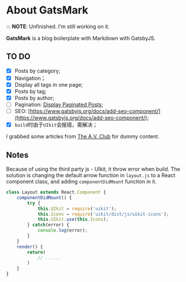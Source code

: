 # About GatsMark

💥 **NOTE**: Unfinished. I'm still working on it.

**GatsMark** is a blog boilerplate with Markdown with GatsbyJS.

## TO DO
- [x] Posts by category;
- [x] Navigation；
- [x] Display all tags in one page;
- [x] Posts by tag;
- [x] Posts by author;
- [ ] Pagination: [Display Paginated Posts](https://egghead.io/lessons/react-display-paginated-posts-using-gatsby);
- [ ] SEO: [https://www.gatsbyjs.org/docs/add-seo-component/](https://www.gatsbyjs.org/docs/add-seo-component/);
- [x] <code>build</code>时由于<code>UIkit</code>会报错，需解决；

I grabbed some articles from [The A.V. Club](https://www.avclub.com/) for dummy content.

## Notes

Because of using the third party js - UIkit, it throw error when build. The solution is changing the default arrow function in <code>layout.js</code> to a React component class, and adding <code>componentDidMount</code> function in it.

```js
class Layout extends React.Component {
    componentDidMount() {
        try {
            this.UIkit = require('uikit');
            this.Icons = require('uikit/dist/js/uikit-icons');
            this.UIkit.use(this.Icons);
        } catch(error) {
            console.log(error);
        }
    }
    render() {
        return(
            // ......
        )
    }
}
```